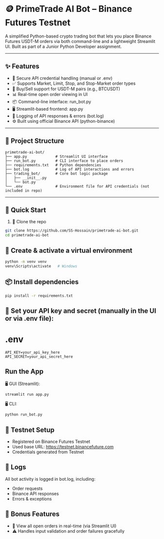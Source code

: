 # 🪙 PrimeTrade AI Bot – Binance Futures Testnet

A simplified Python-based crypto trading bot that lets you place Binance Futures USDT-M orders via both command-line and a lightweight Streamlit UI. Built as part of a Junior Python Developer assignment.

---

## ✨ Features

- 🔐 Secure API credential handling (manual or .env)
- ✅ Supports Market, Limit, Stop, and Stop-Market order types
- 🔄 Buy/Sell support for USDT-M pairs (e.g., BTCUSDT)
- 📊 Real-time open order viewing in UI
- 📦 Command-line interface: run_bot.py
- 🖥️ Streamlit-based frontend: app.py
- 📜 Logging of API responses & errors (bot.log)
- ⚙️ Built using official Binance API (python-binance)

---

## 🧰 Project Structure
```
primetrade-ai-bot/
├── app.py             # Streamlit UI interface
├── run_bot.py         # CLI interface to place orders
├── requirements.txt   # Python dependencies
├── bot.log            # Log of API interactions and errors
├── trading_bot/       # Core bot logic package
│   ├── __init__.py
│   └── bot.py
└── .env               # Environment file for API credentials (not included in repo)

```


---

## 🚀 Quick Start

1. 🔁 Clone the repo
```bash
git clone https://github.com/SS-Hossain/primetrade-ai-bot.git
cd primetrade-ai-bot
```

## 🐍 Create & activate a virtual environment
```bash
python -m venv venv
venv\Scripts\activate   # Windows
```
## 📦 Install dependencies
```bash
pip install -r requirements.txt
```

## 🔑 Set your API key and secret (manually in the UI or via .env file):
# .env
```
API_KEY=your_api_key_here
API_SECRET=your_api_secret_here
```
## Run the App
🖥️ GUI (Streamlit):
```bash
streamlit run app.py
```

🖥️ CLI:
```bash
python run_bot.py
```

## 🧪 Testnet Setup
- Registered on Binance Futures Testnet
- Used base URL: https://testnet.binancefuture.com
- Credentials generated from Testnet


## 📁 Logs
All bot activity is logged in bot.log, including:

- Order requests
- Binance API responses
- Errors & exceptions

## 🧠 Bonus Features
- 🔘 View all open orders in real-time (via Streamlit UI)
- ⚠️ Handles input validation and order failures gracefully

